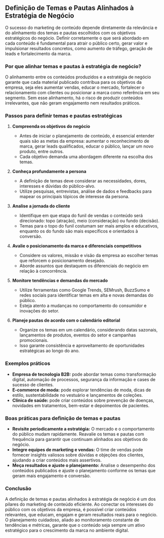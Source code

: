 
## Definição de Temas e Pautas Alinhados à Estratégia de Negócio

O sucesso do marketing de conteúdo depende diretamente da relevância e do alinhamento dos temas e pautas escolhidos com os objetivos estratégicos do negócio. Definir corretamente o que será abordado em cada conteúdo é fundamental para atrair o público certo, gerar valor e impulsionar resultados concretos, como aumento de tráfego, geração de leads e fortalecimento da marca.

### Por que alinhar temas e pautas à estratégia de negócio?

O alinhamento entre os conteúdos produzidos e a estratégia de negócio garante que cada material publicado contribua para os objetivos da empresa, seja eles aumentar vendas, educar o mercado, fortalecer o relacionamento com clientes ou posicionar a marca como referência em seu segmento. Sem esse alinhamento, há o risco de produzir conteúdos irrelevantes, que não geram engajamento nem resultados práticos.

### Passos para definir temas e pautas estratégicas

1. **Compreenda os objetivos do negócio**
   - Antes de iniciar o planejamento de conteúdo, é essencial entender quais são as metas da empresa: aumentar o reconhecimento de marca, gerar leads qualificados, educar o público, lançar um novo produto, entre outros.
   - Cada objetivo demanda uma abordagem diferente na escolha dos temas.

2. **Conheça profundamente a persona**
   - A definição de temas deve considerar as necessidades, dores, interesses e dúvidas do público-alvo.
   - Utilize pesquisas, entrevistas, análise de dados e feedbacks para mapear os principais tópicos de interesse da persona.

3. **Analise a jornada do cliente**
   - Identifique em que etapa do funil de vendas o conteúdo será direcionado: topo (atração), meio (consideração) ou fundo (decisão).
   - Temas para o topo do funil costumam ser mais amplos e educativos, enquanto os do fundo são mais específicos e orientados à conversão.

4. **Avalie o posicionamento da marca e diferenciais competitivos**
   - Considere os valores, missão e visão da empresa ao escolher temas que reforcem o posicionamento desejado.
   - Aborde assuntos que destaquem os diferenciais do negócio em relação à concorrência.

5. **Monitore tendências e demandas do mercado**
   - Utilize ferramentas como Google Trends, SEMrush, BuzzSumo e redes sociais para identificar temas em alta e novas demandas do público.
   - Esteja atento a mudanças no comportamento do consumidor e inovações do setor.

6. **Planeje pautas de acordo com o calendário editorial**
   - Organize os temas em um calendário, considerando datas sazonais, lançamentos de produtos, eventos do setor e campanhas promocionais.
   - Isso garante consistência e aproveitamento de oportunidades estratégicas ao longo do ano.

### Exemplos práticos

- **Empresa de tecnologia B2B:** pode abordar temas como transformação digital, automação de processos, segurança da informação e cases de sucesso de clientes.
- **E-commerce de moda:** pode explorar tendências de moda, dicas de estilo, sustentabilidade no vestuário e lançamentos de coleções.
- **Clínica de saúde:** pode criar conteúdos sobre prevenção de doenças, novidades em tratamentos, bem-estar e depoimentos de pacientes.

### Boas práticas para definição de temas e pautas

- **Revisite periodicamente a estratégia:** O mercado e o comportamento do público mudam rapidamente. Reavalie os temas e pautas com frequência para garantir que continuam alinhados aos objetivos do negócio.
- **Integre equipes de marketing e vendas:** O time de vendas pode fornecer insights valiosos sobre dúvidas e objeções dos clientes, ajudando a criar conteúdos mais assertivos.
- **Meça resultados e ajuste o planejamento:** Analise o desempenho dos conteúdos publicados e ajuste o planejamento conforme os temas que geram mais engajamento e conversão.

### Conclusão

A definição de temas e pautas alinhados à estratégia de negócio é um dos pilares do marketing de conteúdo eficiente. Ao conectar os interesses do público com os objetivos da empresa, é possível criar conteúdos relevantes, que educam, engajam e geram resultados reais para o negócio. O planejamento cuidadoso, aliado ao monitoramento constante de tendências e métricas, garante que o conteúdo seja sempre um ativo estratégico para o crescimento da marca no ambiente digital.
```
